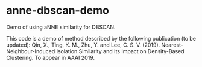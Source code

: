 # anne-dbscan-demo
Demo of using aNNE similarity for DBSCAN.

This code is a demo of method described by the following publication (to be updated):
Qin, X., Ting, K. M., Zhu, Y. and Lee, C. S. V. (2019). Nearest-Neighbour-Induced Isolation Similarity and Its
Impact on Density-Based Clustering. To appear in AAAI 2019.
